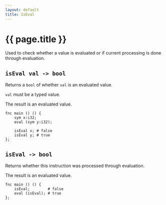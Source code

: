 ```yaml
---
layout: default
title: IsEval
---
```

# {{ page.title }}

Used to check whether a value is evaluated or if current processing is done through evaluation.

## `isEval val -> bool`

Returns a `bool` of whether `val` is an evaluated value.

`val` must be a typed value.

The result is an evaluated value.

```
fnc main () () {
    sym x:i32;
    eval (sym y:i32);

    isEval x; # false
    isEval y; # true
};
```

## `isEval -> bool`

Returns whether this instruction was processed through evaluation.

The result is an evaluated value.

```
fnc main () () {
    isEval;        # false
    eval (isEval); # true
};
```